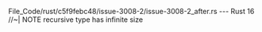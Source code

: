 File_Code/rust/c5f9febc48/issue-3008-2/issue-3008-2_after.rs --- Rust
                                                                                                                                                            16 //~| NOTE recursive type has infinite size


